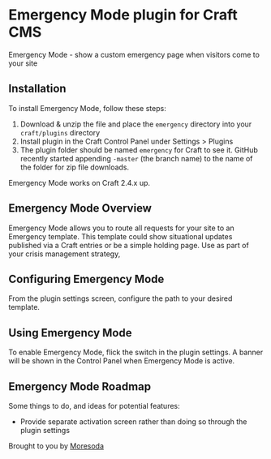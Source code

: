 # Emergency Mode plugin for Craft CMS

Emergency Mode - show a custom emergency page when visitors come to your site

## Installation

To install Emergency Mode, follow these steps:

1. Download & unzip the file and place the `emergency` directory into your `craft/plugins` directory
2. Install plugin in the Craft Control Panel under Settings > Plugins
3. The plugin folder should be named `emergency` for Craft to see it.  GitHub recently started appending `-master` (the branch name) to the name of the folder for zip file downloads.

Emergency Mode works on Craft 2.4.x up.

## Emergency Mode Overview

Emergency Mode allows you to route all requests for your site to an Emergency template. This template could show situational updates published via a Craft entries or be a simple holding page. Use as part of your crisis management strategy,

## Configuring Emergency Mode

From the plugin settings screen, configure the path to your desired template.

## Using Emergency Mode

To enable Emergency Mode, flick the switch in the plugin settings. A banner will be shown in the Control Panel when Emergency Mode is active.

## Emergency Mode Roadmap

Some things to do, and ideas for potential features:

* Provide separate activation screen rather than doing so through the plugin settings

Brought to you by [Moresoda](https://moresoda.co.uk)
